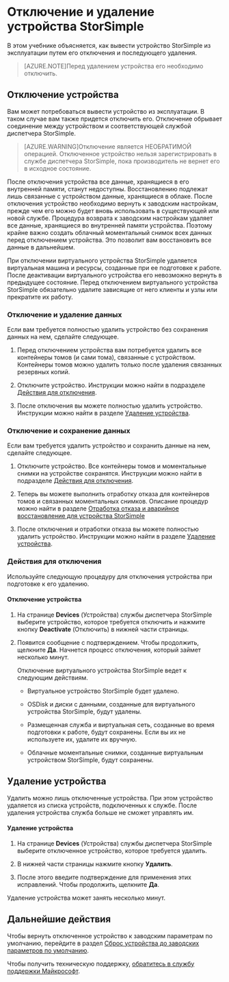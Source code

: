 <properties 
   pageTitle="Отключение и удаление устройства StorSimple | Microsoft Azure"
   description="Описание процедуры вывода устройства StorSimple из эксплуатации путем его отключения и последующего удаления."
   services="storsimple"
   documentationCenter=""
   authors="SharS"
   manager="carolz"
   editor="" />
<tags 
   ms.service="storsimple"
   ms.devlang="na"
   ms.topic="article"
   ms.tgt_pltfrm="na"
   ms.workload="na"
   ms.date="07/09/2015"
   ms.author="v-sharos" />

# Отключение и удаление устройства StorSimple

В этом учебнике объясняется, как вывести устройство StorSimple из эксплуатации путем его отключения и последующего удаления.

>[AZURE.NOTE]Перед удалением устройства его необходимо отключить.

## Отключение устройства

Вам может потребоваться вывести устройство из эксплуатации. В таком случае вам также придется отключить его. Отключение обрывает соединение между устройством и соответствующей службой диспетчера StorSimple.

>[AZURE.WARNING]Отключение является НЕОБРАТИМОЙ операцией. Отключенное устройство нельзя зарегистрировать в службе диспетчера StorSimple, пока производитель не вернет его в исходное состояние.

После отключения устройства все данные, хранящиеся в его внутренней памяти, станут недоступны. Восстановлению подлежат лишь связанные с устройством данные, хранящиеся в облаке. После отключения устройство необходимо вернуть к заводским настройкам, прежде чем его можно будет вновь использовать в существующей или новой службе. Процедура возврата к заводским настройкам удаляет все данные, хранящиеся во внутренней памяти устройства. Поэтому крайне важно создать облачный моментальный снимок всех данных перед отключением устройства. Это позволит вам восстановить все данные в дальнейшем.

При отключении виртуального устройства StorSimple удаляется виртуальная машина и ресурсы, созданные при ее подготовке к работе. После деактивации виртуального устройства его невозможно вернуть в предыдущее состояние. Перед отключением виртуального устройства StorSimple обязательно удалите зависящие от него клиенты и узлы или прекратите их работу.

### Отключение и удаление данных

Если вам требуется полностью удалить устройство без сохранения данных на нем, сделайте следующее.

1. Перед отключением устройства вам потребуется удалить все контейнеры томов (и сами тома), связанные с устройством. Контейнеры томов можно удалить только после удаления связанных резервных копий.

2. Отключите устройство. Инструкции можно найти в подразделе [Действия для отключения](#steps-to-deactivate).

3. После отключения вы можете полностью удалить устройство. Инструкции можно найти в разделе [Удаление устройства](#delete-a-device).

### Отключение и сохранение данных

Если вам требуется удалить устройство и сохранить данные на нем, сделайте следующее.

1. Отключите устройство. Все контейнеры томов и моментальные снимки на устройстве сохранятся. Инструкции можно найти в подразделе [Действия для отключения](#steps-to-deactivate).

2. Теперь вы можете выполнить отработку отказа для контейнеров томов и связанных моментальных снимков. Описание процедур можно найти в разделе [Отработка отказа и аварийное восстановление для устройства StorSimple](storsimple-device-failover-disaster-recovery.md)

3. После отключения и отработки отказа вы можете полностью удалить устройство. Инструкции можно найти в разделе [Удаление устройства](#delete-a-device).

### Действия для отключения

Используйте следующую процедуру для отключения устройства при подготовке к его удалению.

#### Отключение устройства

1. На странице **Devices** (Устройства) службы диспетчера StorSimple выберите устройство, которое требуется отключить и нажмите кнопку **Deactivate** (Отключить) в нижней части страницы.

2. Появится сообщение с подтверждением. Чтобы продолжить, щелкните **Да**. Начнется процесс отключения, который займет несколько минут.

    Отключение виртуального устройства StorSimple ведет к следующим действиям.

      - Виртуальное устройство StorSimple будет удалено.

      - OSDisk и диски с данными, созданные для виртуального устройства StorSimple, будут удалены.

      - Размещенная служба и виртуальная сеть, созданные во время подготовки к работе, будут сохранены. Если вы их не используете их, удалите их вручную.

      - Облачные моментальные снимки, созданные виртуальным устройством StorSimple, будут сохранены.

<!--After the device is deactivated, you will need to perform a failover before you can delete it completely. For failover instructions, go to [Failover and disaster recovery for your StorSimple device](storsimple-device-failover-disaster-recovery.md).-->
## Удаление устройства

Удалить можно лишь отключенные устройства. При этом устройство удаляется из списка устройств, подключенных к службе. После удаления устройства служба больше не сможет управлять им.

#### Удаление устройства

1. На странице **Devices** (Устройства) службы диспетчера StorSimple выберите отключенное устройство, которое требуется удалить.

2. В нижней части страницы нажмите кнопку **Удалить**.

3. После этого введите подтверждение для применения этих исправлений. Чтобы продолжить, щелкните **Да**.

Удаление устройства может занять несколько минут.

## Дальнейшие действия
Чтобы вернуть отключенное устройство к заводским параметрам по умолчанию, перейдите в раздел [Сброс устройства до заводских параметров по умолчанию](https://msdn.microsoft.com/library/dn772373.aspx).

Чтобы получить техническую поддержку, [обратитесь в службу поддержки Майкрософт](https://msdn.microsoft.com/library/azure/dn757750.aspx).

<!---HONumber=August15_HO6-->